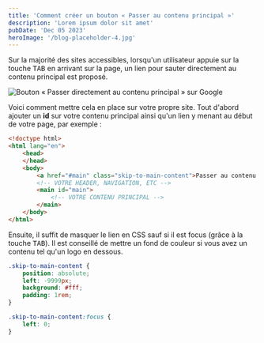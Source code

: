 ```yaml
---
title: 'Comment créer un bouton « Passer au contenu principal »'
description: 'Lorem ipsum dolor sit amet'
pubDate: 'Dec 05 2023'
heroImage: '/blog-placeholder-4.jpg'
---
```


Sur la majorité des sites accessibles, lorsqu'un utilisateur appuie sur la touche <kbd>TAB</kbd> en arrivant sur la page, un lien pour sauter directement au contenu principal est proposé.

![Bouton « Passer directement au contenu principal » sur Google](/projet-ergonomie/skip-to-main-content-google.png)

Voici comment mettre cela en place sur votre propre site. Tout d'abord ajouter un **id** sur votre contenu principal ainsi qu'un lien y menant au début de votre page, par exemple :

```html
<!doctype html>
<html lang="en">
	<head>
	</head>
	<body>
		<a href="#main" class="skip-to-main-content">Passer au contenu principal</a>
		<!-- VOTRE HEADER, NAVIGATION, ETC -->
		<main id="main">
            <!-- VOTRE CONTENU PRINCIPAL -->
        </main>
    </body>
</html>
```

Ensuite, il suffit de masquer le lien en CSS sauf si il est focus (grâce à la touche <kbd>TAB</kbd>). Il est conseillé de mettre un fond de couleur si vous avez un contenu tel qu'un logo en dessous.

```css
.skip-to-main-content {
	position: absolute;
	left: -9999px;
	background: #fff;
	padding: 1rem;
}

.skip-to-main-content:focus {
	left: 0;
}
```